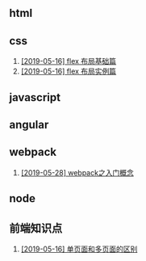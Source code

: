 ## html

## css

1. [\[2019-05-16\] flex 布局基础篇](./css/1.md)
2. [\[2019-05-16\] flex 布局实例篇](./css/2.md)

## javascript

## angular

## webpack
1. [\[2019-05-28\] webpack之入门概念](./webpack/1.md)

## node

## 前端知识点

1. [\[2019-05-16\] 单页面和多页面的区别](./前端知识点/1.md)